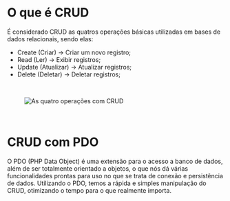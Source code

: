 # O que é CRUD
É considerado CRUD as quatros operações básicas utilizadas em bases de dados relacionais, sendo elas:
 - Create (Criar) -> Criar um novo registro;
 - Read (Ler) -> Exibir registros;
 - Update (Atualizar) -> Atualizar registros;
 - Delete (Deletar) -> Deletar registros;

<br>
<figure><img src="https://www.luiztools.com.br/wp-content/uploads/2017/07/CRUD.png" alt="As quatro operações com CRUD" /></figure>
<br>

# CRUD com PDO
O PDO (PHP Data Object) é uma extensão para o acesso a banco de dados, além de ser totalmente orientado a objetos, o que nós dá várias funcionalidades prontas para uso no que se trata de conexão e persistência de dados.
Utilizando o PDO, temos a rápida e simples manipulação do CRUD, otimizando o tempo para o que realmente importa.


